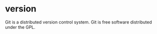 # version
Git is a distributed version control system.
Git is free software distributed under the GPL.